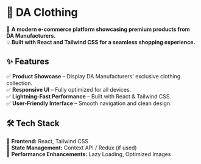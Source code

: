 # 👕 DA Clothing  

🚀 **A modern e-commerce platform showcasing premium products from DA Manufacturers.**  
💡 **Built with React and Tailwind CSS for a seamless shopping experience.**  

## ✨ Features  
✅ **Product Showcase** – Display DA Manufacturers' exclusive clothing collection.  
✅ **Responsive UI** – Fully optimized for all devices.  
✅ **Lightning-Fast Performance** – Built with React & Tailwind CSS.  
✅ **User-Friendly Interface** – Smooth navigation and clean design.  

## 🛠️ Tech Stack  
🔹 **Frontend:** React, Tailwind CSS  
🔹 **State Management:** Context API / Redux (if used)  
🔹 **Performance Enhancements:** Lazy Loading, Optimized Images  

